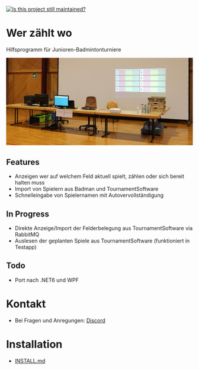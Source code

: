 [![Is this project still maintained?](https://img.shields.io/badge/maintained-yes-green.svg?style=plastic)](https://github.com/badges/shields)

# Wer zählt wo
Hilfsprogramm für Junioren-Badmintonturniere

![Aufbau](doc/setup.jpg)

## Features
- Anzeigen wer auf welchem Feld aktuell spielt, zählen oder sich bereit halten muss
- Import von Spielern aus Badman und TournamentSoftware
- Schnelleingabe von Spielernamen mit Autovervollständigung

## In Progress
- Direkte Anzeige/Import der Felderbelegung aus TournamentSoftware via RabbitMQ
- Auslesen der geplanten Spiele aus TournamentSoftware (funktioniert in Testapp)

## Todo
- Port nach .NET6 und WPF

# Kontakt
- Bei Fragen und Anregungen: [Discord](https://discord.gg/gG7S4y5HZd)

# Installation
- [INSTALL.md](INSTALL.md)
